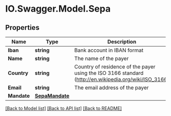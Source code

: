 # IO.Swagger.Model.Sepa
## Properties

Name | Type | Description | Notes
------------ | ------------- | ------------- | -------------
**Iban** | **string** | Bank account in IBAN format | 
**Name** | **string** | The name of the payer | 
**Country** | **string** | Country of residence of the payer using the ISO 3166 standard (http://en.wikipedia.org/wiki/ISO_3166) | 
**Email** | **string** | The email address of the payer | [optional] 
**Mandate** | [**SepaMandate**](SepaMandate.md) |  | 

[[Back to Model list]](../README.md#documentation-for-models) [[Back to API list]](../README.md#documentation-for-api-endpoints) [[Back to README]](../README.md)

